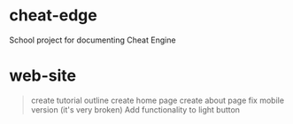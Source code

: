 # cheat-edge
School project for documenting Cheat Engine

# web-site
>create tutorial outline
>create home page
>create about page
>fix mobile version (it's very broken)
>Add functionality to light button
